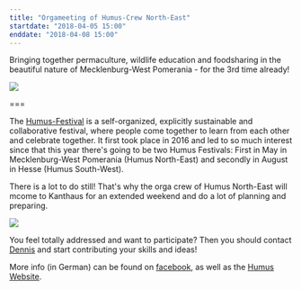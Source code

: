 ```yaml
---
title: "Orgameeting of Humus-Crew North-East"
startdate: "2018-04-05 15:00"
enddate: "2018-04-08 15:00"
---
```


Bringing together permaculture, wildlife education and foodsharing in the beautiful nature of Mecklenburg-West Pomerania - for the 3rd time already!

![](/pics/humus1.jpg)

===

The [Humus-Festival](http://humus-festival.de) is a self-organized, explicitly sustainable and collaborative festival, where people come together to learn from each other and celebrate together. It first took place in 2016 and led to so much interest since that this year there's going to be two Humus Festivals: First in May in Mecklenburg-West Pomerania (Humus North-East) and secondly in August in Hesse (Humus South-West).

There is a lot to do still! That's why the orga crew of Humus North-East will mcome to Kanthaus for an extended weekend and do a lot of planning and preparing.

![](/pics/maf.jpg)

You feel totally addressed and want to participate? Then you should contact [Dennis](mailto:humus-festival-nord@posteo.de) and start contributing your skills and ideas!

More info (in German) can be found on [facebook](https://www.facebook.com/humusfestivals/), as well as the [Humus Website](http://humus-festival.de/).
